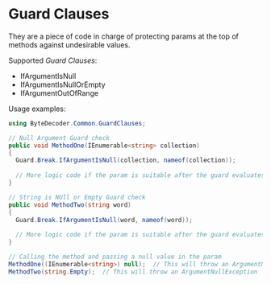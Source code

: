 # Guard Clauses

They are a piece of code in charge of protecting params at the top of methods against undesirable values.

Supported *Guard Clauses*:

- IfArgumentIsNull
- IfArgumentIsNullOrEmpty
- IfArgumentOutOfRange

Usage examples:

```csharp
using ByteDecoder.Common.GuardClauses;

// Null Argument Guard check
public void MethodOne(IEnumerable<string> collection)
{
  Guard.Break.IfArgumentIsNull(collection, nameof(collection));
  
  // More logic code if the param is suitable after the guard evaluates the condition.
}

// String is NUll or Empty Guard check
public void MethodTwo(string word)
{
  Guard.Break.IfArgumentIsNull(word, nameof(word));
  
  // More logic code if the param is suitable after the guard evaluates the condition.
}

// Calling the method and passing a null value in the param
MethodOne((IEnumerable<string>) null);  // This will throw an ArgumentNullException
MethodTwo(string.Empty);  // This will throw an ArgumentNullException
```
